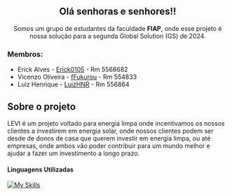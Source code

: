 <div align=center>
  
## Olá senhoras e senhores!!

Somos um grupo de estudantes da faculdade **FIAP**, onde esse projeto é nossa solução para a segunda Global Solution (GS) de 2024.
</div>

### Membros:
- Erick Alves - <a href="https://github.com/Erick0105">Erick0105</a> - Rm 5568682
- Vicenzo Oliveira - <a href="https://github.com/fFukurou">fFukurou</a> - Rm 554833
- Luiz Henrique - <a href="https://github.com/LuizHNR">LuizHNR</a> - Rm 556864

## Sobre o projeto
LEVI é um projeto voltado para energia limpa onde incentivamos os nossos clientes a investirem em energia solar, onde nossos clientes podem ser desde de donos de casa que querem investir em energia limpa, ou até empresas, onde ambos vão poder contribuir para um mundo melhor e ajudar a fazer um investimento a longo prazo.

#### Linguagens Utilizadas
[![My Skills](https://skillicons.dev/icons?i=react,nextjs,tailwind,ts,java,python,md)](https://skillicons.dev)

